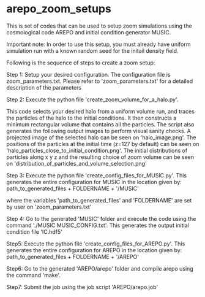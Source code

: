 # arepo_zoom_setups
This is set of codes that can be used to setup zoom simulations using the cosmological code AREPO and initial condition generator MUSIC.

Important note: In order to use this setup, you must already have uniform simulation run with a known random seed for the initail density field.

Following is the sequence of steps to create a zoom setup:

Step 1: Setup your desired configuration. The configuration file is zoom_parameters.txt. Please refer to 'zoom_parameters.txt' for a detailed description of the parameters

Step 2: Execute the python file 'create_zoom_volume_for_a_halo.py'. 

This code selects your desired halo from a uniform volume run, and traces the particles of the halo to the initial conditions. It then constructs a minimum rectangular volume that contains all the particles. The script also generates the following output images to perform visual sanity checks. A projected image of the selected halo can be seen on 'halo_image.png'. The positions of the particles at the initial time (z=127 by default) can be seen on 'halo_particles_close_to_initial_condition.png'. The initial distributions of particles along x y z and the resulting choice of zoom volume can be seen on 'distribution_of_particles_and_volume_selection.png'  
        
 Step 3:  Execute the python file 'create_config_files_for_MUSIC.py'. This generates the entire configuration for MUSIC in the location given by:        path_to_generated_files + FOLDERNAME  + '/MUSIC'
 
where the variables 'path_to_generated_files' and 'FOLDERNAME' are set by user on 'zoom_parameters.txt'

Step 4: Go to the generated 'MUSIC' folder and execute the code using the command './MUSIC MUSIC_CONFIG.txt'. This generates the output initial condition file 'IC.hdf5'

Step5:   Execute the python file 'create_config_files_for_AREPO.py'. This generates the entire configuration for AREPO in the location given by:        path_to_generated_files + FOLDERNAME  + '/AREPO'

Step6:  Go to the generated 'AREPO/arepo' folder and compile arepo using the command 'make'. 

Step7: Submit the job using the job script 'AREPO/arepo.job'
 
 
 





